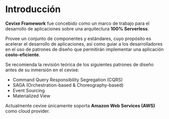 # Introducción

**Cevixe Framework** fue concebido como un marco de trabajo para el desarrollo de 
aplicaciones sobre una arquitectura **100% Serverless**.

Provee un conjunto de componentes y estándares, cuyo propósito es acelerar el 
desarrollo de aplicaciones, así como guíar a los desarrolladores en el uso de patrones
de diseño que permitirán implementar una aplicación **costo-eficiente**.

<aside class="notice">
Se recomienda la revisión teórica de los siguientes patrones de diseño antes de 
su inmersión en el cevixe:

<ul>
<li>Command Query Responsibility Segregation (CQRS)</li>
<li>SAGA (Orchestration-based & Choreography-based)</li>
<li>Event Sourcing</li>
<li>Materialized View</li>
</ul>
</aside>

<aside class="warning">
Actualmente cevixe únicamente soporta <b>Amazon Web Services (AWS)</b> como cloud provider.
</aside>


